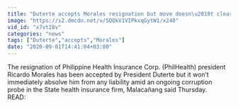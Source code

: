 ```yaml
---
title: "Duterte accepts Morales resignation but move doesn\u2019t clear him \u2014 Palace"
image: "https://s2.dmcdn.net/v/SQQkV1VIPkxqGytW1/x240"
vid_id: "x7vt28v"
categories: "news"
tags: ["Duterte","accepts","Morales"]
date: "2020-09-01T14:41:04+03:00"
---
```

The resignation of Philippine Health Insurance Corp. (PhilHealth) president Ricardo Morales has been accepted by President Duterte but it won’t immediately absolve him from any liability amid an ongoing corruption probe in the State health insurance firm, Malacañang said Thursday.  <br>READ: 
